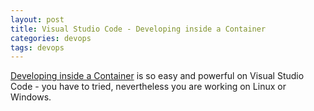 ```yaml
---
layout: post
title: Visual Studio Code - Developing inside a Container
categories: devops
tags: devops
---
```


[Developing inside a Container](https://code.visualstudio.com/docs/remote/containers) is so easy and powerful on Visual Studio Code - you have to tried, nevertheless you are working on Linux or Windows.